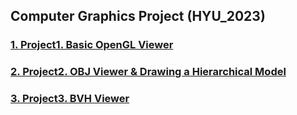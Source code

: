 ## Computer Graphics Project (HYU_2023)

### [1. Project1. Basic OpenGL Viewer](https://github.com/study-kim7507/HYU/blob/main/2023_CSE4020_Computer_Graphics/docs/project1.md)
### [2. Project2. OBJ Viewer & Drawing a Hierarchical Model](https://github.com/study-kim7507/HYU/blob/main/2023_CSE4020_Computer_Graphics/docs/project2.md)
### [3. Project3. BVH Viewer](https://github.com/study-kim7507/HYU/blob/main/2023_CSE4020_Computer_Graphics/docs/project3.md)

